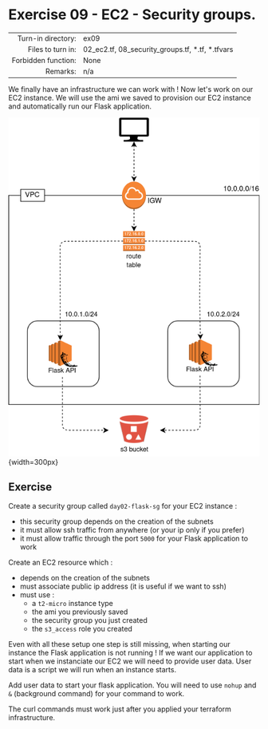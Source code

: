 # Exercise 09 - EC2 - Security groups.

|                         |                    |
| -----------------------:| ------------------ |
|   Turn-in directory:    |  ex09              |
|   Files to turn in:     |  02_ec2.tf, 08_security_groups.tf, *.tf, *.tfvars |
|   Forbidden function:   |  None              |
|   Remarks:              |  n/a               |


We finally have an infrastructure we can work with ! Now let's work on our EC2 instance. We will use the ami we saved to provision our EC2 instance and automatically run our Flask application.

![Flask API AWS infrastructure](../assets/terraform_4.png){width=300px}

## Exercise

Create a security group called `day02-flask-sg` for your EC2 instance :
- this security group depends on the creation of the subnets
- it must allow ssh traffic from anywhere (or your ip only if you prefer)
- it must allow traffic through the port `5000` for your Flask application to work

Create an EC2 resource which :
- depends on the creation of the subnets
- must associate public ip address (it is useful if we want to ssh)
- must use :
    - a `t2-micro` instance type
    - the ami you previously saved
    - the security group you just created
    - the `s3_access` role you created

Even with all these setup one step is still missing, when starting our instance the Flask application is not running ! If we want our application to start when we instanciate our EC2 we will need to provide user data. User data is a script we will run when an instance starts.

Add user data to start your flask application. You will need to use `nohup` and `&` (background command) for your command to work. 

The curl commands must work just after you applied your terraform infrastructure.